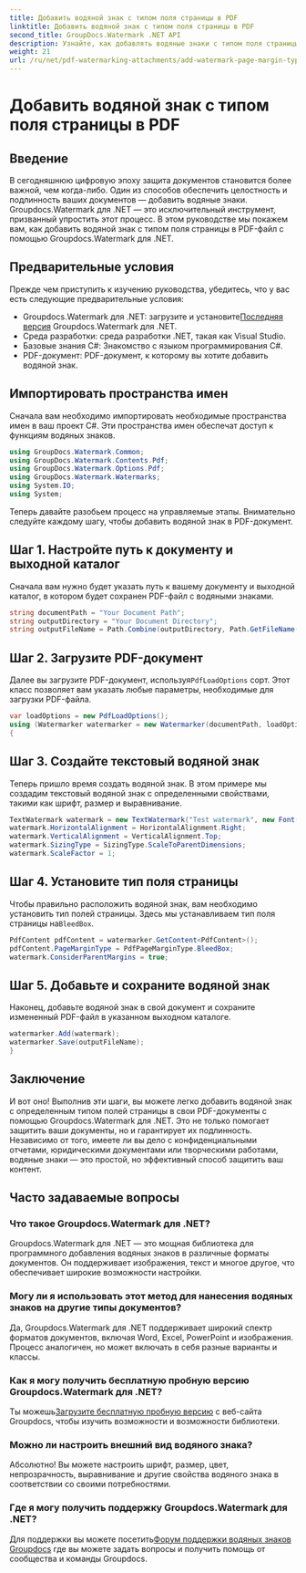 ```yaml
---
title: Добавить водяной знак с типом поля страницы в PDF
linktitle: Добавить водяной знак с типом поля страницы в PDF
second_title: GroupDocs.Watermark .NET API
description: Узнайте, как добавлять водяные знаки с типом поля страницы в PDF с помощью Groupdocs для .NET. Защитите свои документы без особых усилий.
weight: 21
url: /ru/net/pdf-watermarking-attachments/add-watermark-page-margin-type-pdf/
---
```


# Добавить водяной знак с типом поля страницы в PDF

## Введение
В сегодняшнюю цифровую эпоху защита документов становится более важной, чем когда-либо. Один из способов обеспечить целостность и подлинность ваших документов — добавить водяные знаки. Groupdocs.Watermark для .NET — это исключительный инструмент, призванный упростить этот процесс. В этом руководстве мы покажем вам, как добавить водяной знак с типом поля страницы в PDF-файл с помощью Groupdocs.Watermark для .NET.
## Предварительные условия
Прежде чем приступить к изучению руководства, убедитесь, что у вас есть следующие предварительные условия:
-  Groupdocs.Watermark для .NET: загрузите и установите[Последняя версия](https://releases.groupdocs.com/Watermark/net/) Groupdocs.Watermark для .NET.
- Среда разработки: среда разработки .NET, такая как Visual Studio.
- Базовые знания C#: Знакомство с языком программирования C#.
- PDF-документ: PDF-документ, к которому вы хотите добавить водяной знак.
## Импортировать пространства имен
Сначала вам необходимо импортировать необходимые пространства имен в ваш проект C#. Эти пространства имен обеспечат доступ к функциям водяных знаков.
```csharp
using GroupDocs.Watermark.Common;
using GroupDocs.Watermark.Contents.Pdf;
using GroupDocs.Watermark.Options.Pdf;
using GroupDocs.Watermark.Watermarks;
using System.IO;
using System;
```
Теперь давайте разобьем процесс на управляемые этапы. Внимательно следуйте каждому шагу, чтобы добавить водяной знак в PDF-документ.
## Шаг 1. Настройте путь к документу и выходной каталог
Сначала вам нужно будет указать путь к вашему документу и выходной каталог, в котором будет сохранен PDF-файл с водяными знаками.
```csharp
string documentPath = "Your Document Path";
string outputDirectory = "Your Document Directory";
string outputFileName = Path.Combine(outputDirectory, Path.GetFileName(documentPath));
```
## Шаг 2. Загрузите PDF-документ
 Далее вы загрузите PDF-документ, используя`PdfLoadOptions` сорт. Этот класс позволяет вам указать любые параметры, необходимые для загрузки PDF-файла.
```csharp
var loadOptions = new PdfLoadOptions();
using (Watermarker watermarker = new Watermarker(documentPath, loadOptions))
{
```
## Шаг 3. Создайте текстовый водяной знак
Теперь пришло время создать водяной знак. В этом примере мы создадим текстовый водяной знак с определенными свойствами, такими как шрифт, размер и выравнивание.
```csharp
TextWatermark watermark = new TextWatermark("Test watermark", new Font("Arial", 42));
watermark.HorizontalAlignment = HorizontalAlignment.Right;
watermark.VerticalAlignment = VerticalAlignment.Top;
watermark.SizingType = SizingType.ScaleToParentDimensions;
watermark.ScaleFactor = 1;
```
## Шаг 4. Установите тип поля страницы
 Чтобы правильно расположить водяной знак, вам необходимо установить тип полей страницы. Здесь мы устанавливаем тип поля страницы на`BleedBox`.
```csharp
PdfContent pdfContent = watermarker.GetContent<PdfContent>();
pdfContent.PageMarginType = PdfPageMarginType.BleedBox;
watermark.ConsiderParentMargins = true;
```
## Шаг 5. Добавьте и сохраните водяной знак
Наконец, добавьте водяной знак в свой документ и сохраните измененный PDF-файл в указанном выходном каталоге.
```csharp
watermarker.Add(watermark);
watermarker.Save(outputFileName);
}
```
## Заключение
И вот оно! Выполнив эти шаги, вы можете легко добавить водяной знак с определенным типом полей страницы в свои PDF-документы с помощью Groupdocs.Watermark для .NET. Это не только помогает защитить ваши документы, но и гарантирует их подлинность. Независимо от того, имеете ли вы дело с конфиденциальными отчетами, юридическими документами или творческими работами, водяные знаки — это простой, но эффективный способ защитить ваш контент.
## Часто задаваемые вопросы
### Что такое Groupdocs.Watermark для .NET?
Groupdocs.Watermark для .NET — это мощная библиотека для программного добавления водяных знаков в различные форматы документов. Он поддерживает изображения, текст и многое другое, что обеспечивает широкие возможности настройки.
### Могу ли я использовать этот метод для нанесения водяных знаков на другие типы документов?
Да, Groupdocs.Watermark для .NET поддерживает широкий спектр форматов документов, включая Word, Excel, PowerPoint и изображения. Процесс аналогичен, но может включать в себя разные варианты и классы.
### Как я могу получить бесплатную пробную версию Groupdocs.Watermark для .NET?
 Ты можешь[Загрузите бесплатную пробную версию](https://releases.groupdocs.com/) с веб-сайта Groupdocs, чтобы изучить возможности и возможности библиотеки.
### Можно ли настроить внешний вид водяного знака?
Абсолютно! Вы можете настроить шрифт, размер, цвет, непрозрачность, выравнивание и другие свойства водяного знака в соответствии со своими потребностями.
### Где я могу получить поддержку Groupdocs.Watermark для .NET?
 Для поддержки вы можете посетить[Форум поддержки водяных знаков Groupdocs](https://forum.groupdocs.com/c/watermark/19) где вы можете задать вопросы и получить помощь от сообщества и команды Groupdocs.
